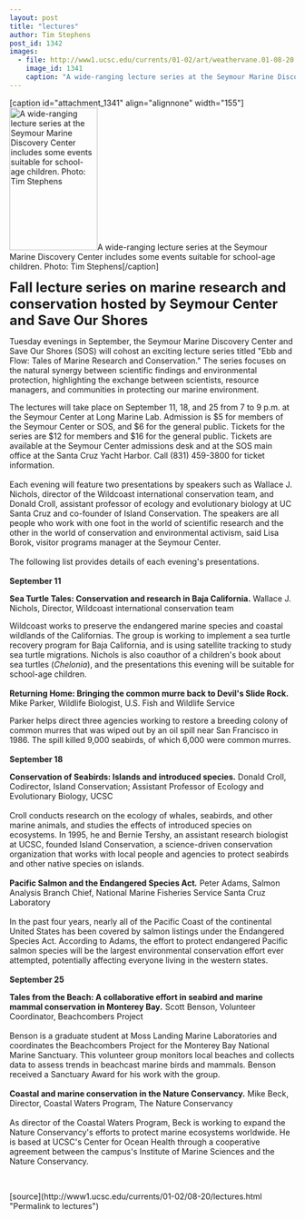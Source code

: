 ```yaml
---
layout: post
title: "lectures"
author: Tim Stephens
post_id: 1342
images:
  - file: http://www1.ucsc.edu/currents/01-02/art/weathervane.01-08-20.155.jpg
    image_id: 1341
    caption: "A wide-ranging lecture series at the Seymour Marine Discovery Center includes some events suitable for school-age children. Photo: Tim Stephens"
---
```


[caption id="attachment_1341" align="alignnone" width="155"]<a href="http://localhost/mysite/wp-content/uploads/2001/08/weathervane.01-08-20.155.jpg"><img class="size-full wp-image-1341" src="http://localhost/mysite/wp-content/uploads/2001/08/weathervane.01-08-20.155.jpg" alt="A wide-ranging lecture series at the Seymour Marine Discovery Center includes some events suitable for school-age children. Photo: Tim Stephens" width="155" height="251" /></a>A wide-ranging lecture series at the Seymour Marine Discovery Center includes some events suitable for school-age children. Photo: Tim Stephens[/caption]
<p>
  <font size="5"><b>Fall lecture series on marine research and conservation hosted by Seymour Center and Save Our Shores</b></font>
</p>
<p>
  Tuesday evenings in September, the Seymour Marine Discovery Center and Save Our Shores (SOS) will cohost an exciting lecture series titled "Ebb and Flow: Tales of Marine Research and Conservation." The series focuses on the natural synergy between scientific findings and environmental protection, highlighting the exchange between scientists, resource managers, and communities in protecting our marine environment.
</p>The lectures will take place on September 11, 18, and 25 from 7 to 9 p.m. at the Seymour Center at Long Marine Lab. Admission is $5 for members of the Seymour Center or SOS, and $6 for the general public. Tickets for the series are $12 for members and $16 for the general public. Tickets are available at the Seymour Center admissions desk and at the SOS main office at the Santa Cruz Yacht Harbor. Call (831) 459-3800 for ticket information.<br>
<br>
Each evening will feature two presentations by speakers such as Wallace J. Nichols, director of the Wildcoast international conservation team, and Donald Croll, assistant professor of ecology and evolutionary biology at UC Santa Cruz and co-founder of Island Conservation. The speakers are all people who work with one foot in the world of scientific research and the other in the world of conservation and environmental activism, said Lisa Borok, visitor programs manager at the Seymour Center.<br>
<br>
The following list provides details of each evening's presentations.<br>
<br>
<b>September 11</b>
<p>
  <b>Sea Turtle Tales: Conservation and research in Baja California.</b> Wallace J. Nichols, Director, Wildcoast international conservation team
</p>
<p>
  Wildcoast works to preserve the endangered marine species and coastal wildlands of the Californias. The group is working to implement a sea turtle recovery program for Baja California, and is using satellite tracking to study sea turtle migrations. Nichols is also coauthor of a children's book about sea turtles (<i>Chelonia</i>), and the presentations this evening will be suitable for school-age children.<br>
  <b><br>
  Returning Home: Bringing the common murre back to Devil's Slide Rock.</b> Mike Parker, Wildlife Biologist, U.S. Fish and Wildlife Service
</p>
<p>
  Parker helps direct three agencies working to restore a breeding colony of common murres that was wiped out by an oil spill near San Francisco in 1986. The spill killed 9,000 seabirds, of which 6,000 were common murres.<br>
  <br>
  <b>September 18</b>
</p>
<p>
  <b>Conservation of Seabirds: Islands and introduced species.</b> Donald Croll, Codirector, Island Conservation; Assistant Professor of Ecology and Evolutionary Biology, UCSC<br>
  <br>
  Croll conducts research on the ecology of whales, seabirds, and other marine animals, and studies the effects of introduced species on ecosystems. In 1995, he and Bernie Tershy, an assistant research biologist at UCSC, founded Island Conservation, a science-driven conservation organization that works with local people and agencies to protect seabirds and other native species on islands.<br>
  <br>
  <b>Pacific Salmon and the Endangered Species Act<i>.</i></b> Peter Adams, Salmon Analysis Branch Chief, National Marine Fisheries Service Santa Cruz Laboratory<br>
  <br>
  In the past four years, nearly all of the Pacific Coast of the continental United States has been covered by salmon listings under the Endangered Species Act. According to Adams, the effort to protect endangered Pacific salmon species will be the largest environmental conservation effort ever attempted, potentially affecting everyone living in the western states.<br>
  <br>
  <b>September 25</b>
</p>
<p>
  <b>Tales from the Beach: A collaborative effort in seabird and marine mammal conservation in Monterey Bay<i>.</i></b> Scott Benson, Volunteer Coordinator, Beachcombers Project<br>
  <br>
  Benson is a graduate student at Moss Landing Marine Laboratories and coordinates the Beachcombers Project for the Monterey Bay National Marine Sanctuary. This volunteer group monitors local beaches and collects data to assess trends in beachcast marine birds and mammals. Benson received a Sanctuary Award for his work with the group.<br>
  <br>
  <b>Coastal and marine conservation in the Nature Conservancy.</b> Mike Beck, Director, Coastal Waters Program, The Nature Conservancy<br>
  <br>
  As director of the Coastal Waters Program, Beck is working to expand the Nature Conservancy's efforts to protect marine ecosystems worldwide. He is based at UCSC's Center for Ocean Health through a cooperative agreement between the campus's Institute of Marine Sciences and the Nature Conservancy.
</p>
<p>
  <br>

</p>
[source](http://www1.ucsc.edu/currents/01-02/08-20/lectures.html "Permalink to lectures")
